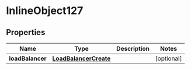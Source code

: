 

# InlineObject127

## Properties

Name | Type | Description | Notes
------------ | ------------- | ------------- | -------------
**loadBalancer** | [**LoadBalancerCreate**](LoadBalancerCreate.md) |  |  [optional]



